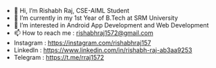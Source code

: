 - 👋 Hi, I’m Rishabh Raj, CSE-AIML Student
- 🌱 I’m currently in my 1st Year of B.Tech at SRM University
- 👀 I’m interested in Android App Development and Web Development
- 📫 How to reach me : rishabhraj1572@gmail.com
- Instagram : https://instagram.com/rishabhraj157
- LinkedIn : https://www.linkedin.com/in/rishabh-raj-ab3aa9253
- Telegram : https://t.me/rraj1572

